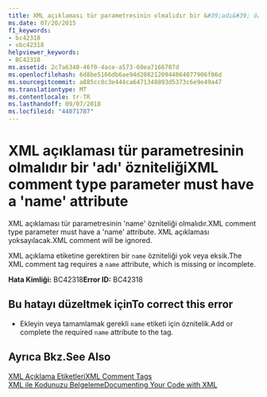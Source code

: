 ```yaml
---
title: XML açıklaması tür parametresinin olmalıdır bir &#39;adı&#39; özniteliği
ms.date: 07/20/2015
f1_keywords:
- bc42318
- vbc42318
helpviewer_keywords:
- BC42318
ms.assetid: 2c7a6340-46f0-4ace-a573-60ea7166707d
ms.openlocfilehash: 6d8be5166db6ae94d2082120944064077906f06d
ms.sourcegitcommit: a885cc8c3e444ca6471348893d5373c6e9e49a47
ms.translationtype: MT
ms.contentlocale: tr-TR
ms.lasthandoff: 09/07/2018
ms.locfileid: "44071787"
---
```

# <a name="xml-comment-type-parameter-must-have-a-39name39-attribute"></a><span data-ttu-id="8ff7e-102">XML açıklaması tür parametresinin olmalıdır bir &#39;adı&#39; özniteliği</span><span class="sxs-lookup"><span data-stu-id="8ff7e-102">XML comment type parameter must have a &#39;name&#39; attribute</span></span>
<span data-ttu-id="8ff7e-103">XML açıklaması tür parametresinin 'name' özniteliği olmalıdır.</span><span class="sxs-lookup"><span data-stu-id="8ff7e-103">XML comment type parameter must have a 'name' attribute.</span></span> <span data-ttu-id="8ff7e-104">XML açıklaması yoksayılacak.</span><span class="sxs-lookup"><span data-stu-id="8ff7e-104">XML comment will be ignored.</span></span>  
  
 <span data-ttu-id="8ff7e-105">XML açıklama etiketine gerektiren bir `name` özniteliği yok veya eksik.</span><span class="sxs-lookup"><span data-stu-id="8ff7e-105">The XML comment tag requires a `name` attribute, which is missing or incomplete.</span></span>  
  
 <span data-ttu-id="8ff7e-106">**Hata Kimliği:** BC42318</span><span class="sxs-lookup"><span data-stu-id="8ff7e-106">**Error ID:** BC42318</span></span>  
  
## <a name="to-correct-this-error"></a><span data-ttu-id="8ff7e-107">Bu hatayı düzeltmek için</span><span class="sxs-lookup"><span data-stu-id="8ff7e-107">To correct this error</span></span>  
  
-   <span data-ttu-id="8ff7e-108">Ekleyin veya tamamlamak gerekli `name` etiketi için öznitelik.</span><span class="sxs-lookup"><span data-stu-id="8ff7e-108">Add or complete the required `name` attribute to the tag.</span></span>  
  
## <a name="see-also"></a><span data-ttu-id="8ff7e-109">Ayrıca Bkz.</span><span class="sxs-lookup"><span data-stu-id="8ff7e-109">See Also</span></span>  
 [<span data-ttu-id="8ff7e-110">XML Açıklama Etiketleri</span><span class="sxs-lookup"><span data-stu-id="8ff7e-110">XML Comment Tags</span></span>](../../visual-basic/language-reference/xmldoc/index.md)  
 [<span data-ttu-id="8ff7e-111">XML ile Kodunuzu Belgeleme</span><span class="sxs-lookup"><span data-stu-id="8ff7e-111">Documenting Your Code with XML</span></span>](../../visual-basic/programming-guide/program-structure/documenting-your-code-with-xml.md)

